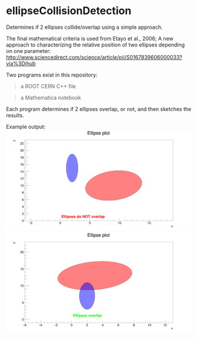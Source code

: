 # ellipseCollisionDetection
Determines if 2 ellipses collide/overlap using a simple approach.

The final mathematical criteria is used from Etayo et al., 2006;
A new approach to characterizing the relative position of two ellipses depending on one parameter:
http://www.sciencedirect.com/science/article/pii/S0167839606000033?via%3Dihub

Two programs exist in this repository:
> a ROOT CERN C++ file

> a Mathematica notebook

Each program determines if 2 ellipses overlap, or not, and then sketches the results.

Example output:
![alt text](https://github.com/LukeBatten/ellipseCollisionDetection/blob/master/img/ellipseOverlap1.png)
![alt text](https://github.com/LukeBatten/ellipseCollisionDetection/blob/master/img/ellipseOverlap2.png)
